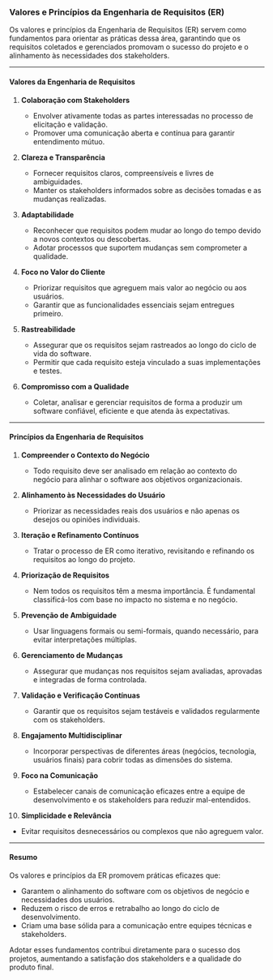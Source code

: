 ### Valores e Princípios da Engenharia de Requisitos (ER)  

Os valores e princípios da Engenharia de Requisitos (ER) servem como fundamentos para orientar as práticas dessa área, garantindo que os requisitos coletados e gerenciados promovam o sucesso do projeto e o alinhamento às necessidades dos stakeholders.  

---

#### **Valores da Engenharia de Requisitos**  

1. **Colaboração com Stakeholders**  
   - Envolver ativamente todas as partes interessadas no processo de elicitação e validação.  
   - Promover uma comunicação aberta e contínua para garantir entendimento mútuo.  

2. **Clareza e Transparência**  
   - Fornecer requisitos claros, compreensíveis e livres de ambiguidades.  
   - Manter os stakeholders informados sobre as decisões tomadas e as mudanças realizadas.  

3. **Adaptabilidade**  
   - Reconhecer que requisitos podem mudar ao longo do tempo devido a novos contextos ou descobertas.  
   - Adotar processos que suportem mudanças sem comprometer a qualidade.  

4. **Foco no Valor do Cliente**  
   - Priorizar requisitos que agreguem mais valor ao negócio ou aos usuários.  
   - Garantir que as funcionalidades essenciais sejam entregues primeiro.  

5. **Rastreabilidade**  
   - Assegurar que os requisitos sejam rastreados ao longo do ciclo de vida do software.  
   - Permitir que cada requisito esteja vinculado a suas implementações e testes.  

6. **Compromisso com a Qualidade**  
   - Coletar, analisar e gerenciar requisitos de forma a produzir um software confiável, eficiente e que atenda às expectativas.  

---

#### **Princípios da Engenharia de Requisitos**  

1. **Compreender o Contexto do Negócio**  
   - Todo requisito deve ser analisado em relação ao contexto do negócio para alinhar o software aos objetivos organizacionais.  

2. **Alinhamento às Necessidades do Usuário**  
   - Priorizar as necessidades reais dos usuários e não apenas os desejos ou opiniões individuais.  

3. **Iteração e Refinamento Contínuos**  
   - Tratar o processo de ER como iterativo, revisitando e refinando os requisitos ao longo do projeto.  

4. **Priorização de Requisitos**  
   - Nem todos os requisitos têm a mesma importância. É fundamental classificá-los com base no impacto no sistema e no negócio.  

5. **Prevenção de Ambiguidade**  
   - Usar linguagens formais ou semi-formais, quando necessário, para evitar interpretações múltiplas.  

6. **Gerenciamento de Mudanças**  
   - Assegurar que mudanças nos requisitos sejam avaliadas, aprovadas e integradas de forma controlada.  

7. **Validação e Verificação Contínuas**  
   - Garantir que os requisitos sejam testáveis e validados regularmente com os stakeholders.  

8. **Engajamento Multidisciplinar**  
   - Incorporar perspectivas de diferentes áreas (negócios, tecnologia, usuários finais) para cobrir todas as dimensões do sistema.  

9. **Foco na Comunicação**  
   - Estabelecer canais de comunicação eficazes entre a equipe de desenvolvimento e os stakeholders para reduzir mal-entendidos.  

10. **Simplicidade e Relevância**  
   - Evitar requisitos desnecessários ou complexos que não agreguem valor.  

---

#### **Resumo**  

Os valores e princípios da ER promovem práticas eficazes que:  
- Garantem o alinhamento do software com os objetivos de negócio e necessidades dos usuários.  
- Reduzem o risco de erros e retrabalho ao longo do ciclo de desenvolvimento.  
- Criam uma base sólida para a comunicação entre equipes técnicas e stakeholders.  

Adotar esses fundamentos contribui diretamente para o sucesso dos projetos, aumentando a satisfação dos stakeholders e a qualidade do produto final.  